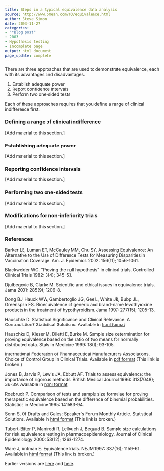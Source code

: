```yaml
---
title: Steps in a typical equivalence data analysis
source: http://www.pmean.com/03/equivalence.html
author: Steve Simon
date: 2003-11-27
categories:
- "*Blog post"
- 2003
- Hypothesis testing 
- Incomplete page
output: html_document
page_update: complete
---
```

There are three approaches that are used to demonstrate equivalence, each with its advantages and disadvantages.

1.  Establish adequate power
2.  Report confidence intervals
3.  Perform two one-sided tests

Each of these approaches requires that you define a range of clinical indifference first.

### Defining a range of clinical indifference

[Add material to this section.]

### Establishing adequate power

[Add material to this section.]

### Reporting confidence intervals

[Add material to this section.]

### Performing two one-sided tests

[Add material to this section.]

### Modifications for non-inferiority trials

[Add material to this section.]

### References

Barker LE, Luman ET, McCauley MM, Chu SY. Assessing Equivalence: An Alternative to the Use of Difference Tests for Measuring Disparities in Vaccination Coverage. Am. J. Epidemiol. 2002: 156(11); 1056-1061.

Blackwelder WC. "Proving the null hypothesis" in clinical trials. Controlled Clinical Trials 1982: 3(4); 345-53.


Djulbegovic B, Clarke M. Scientific and ethical issues in equivalence trials. Jama 2001: 285(9); 1206-8.

Dong BJ, Hauck WW, Gambertoglio JG, Gee L, White JR, Bubp JL, Greenspan FS. Bioequivalence of generic and brand-name levothyroxine products in the treatment of hypothyroidism. Jama 1997: 277(15); 1205-13.

Hauschke D. Statistical Significance and Clinical Relevance: A Contradiction? Statistical Solutions. Available in [html format][hau1]

Hauschke D, Kieser M, Diletti E, Burke M. Sample size determination for proving equivalence based on the ratio of two means for normally distributed data. Stats in Medicine 1999: 18(1); 93-105.

International Federation of Pharmaceutical Manufacturers Associations. Choice of Control Group in Clinical Trials. Available in [pdf format][ifp1] (This link is broken.)

Jones B, Jarvis P, Lewis JA, Ebbutt AF. Trials to assess equivalence: the importance of rigorous methods. British Medical Journal 1996: 313(7048); 36-39. Available in [html format][jon1]

Roebruck P. Comparison of tests and sample size formulae for proving therapeutic equivalence based on the difference of binomial probabilities. Statistics in Medicine 1995: 141583-94.

Senn S,  Of Drafts and Gales: Speaker's Forum Monthly Article. Statistical Solutions. Available in [html format][sen1] (This link is broken.)

Tubert-Bitter P, Manfredi R, Lellouch J, Begaud B. Sample size calculations for risk equivalence testing in pharmacoepidemiology. Journal of Clinical Epidemiology 2000: 53(12); 1268-1274.

Ware J, Antman E. Equivalence trials. NEJM 1997: 337(16); 1159-61. Available in [html format][war1] (This link is broken.)

Earlier versions are [here][sim1] and [here][sim2].

[sim1]: http://www.pmean.com/03/equivalence.html
[sim2]: http://new.pmean.com/equivalence-testing-steps/

[hau1]: http://www.statsol.ie/equivtest/hauschke1.htm
[ifp1]: http://www.ich.org/pdfICH/e10step4.pdf
[jon1]: http://bmj.com/cgi/content/full/313/7048/36
[sen1]: http://www.statsolusa.com/forart.htm
[war1]: http://content.nejm.org/cgi/content/extract/337/16/1159
